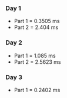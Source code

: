 ### Day 1

 - Part 1 = 0.3505 ms
 - Part 2 = 2.404 ms

### Day 2

 - Part 1 = 1.085 ms
 - Part 2 = 2.5623 ms

### Day 3

 - Part 1 = 0.2402 ms